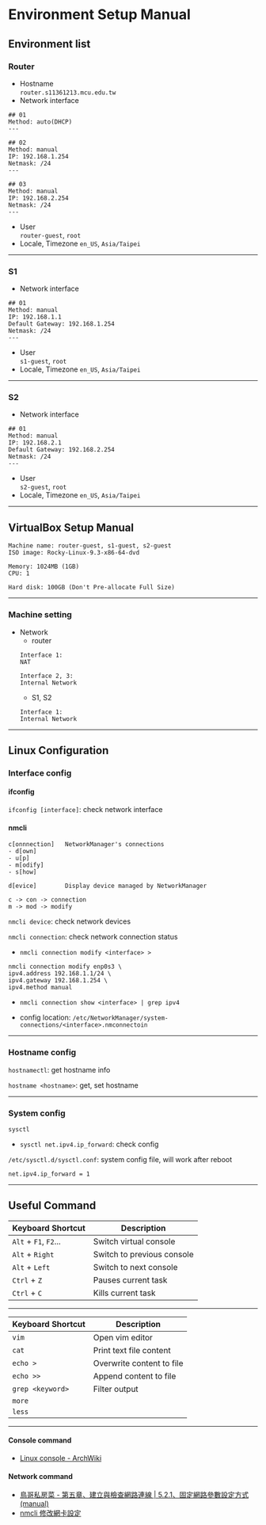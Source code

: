 # Environment Setup Manual

## Environment list

### Router
- Hostname  
`router.s11361213.mcu.edu.tw`
- Network interface
```
## 01
Method: auto(DHCP)
---

## 02
Method: manual
IP: 192.168.1.254
Netmask: /24
---

## 03
Method: manual
IP: 192.168.2.254
Netmask: /24
---
```
- User  
`router-guest`, `root`
- Locale, Timezone
`en_US`, `Asia/Taipei`
---

### S1
- Network interface
```
## 01
Method: manual
IP: 192.168.1.1
Default Gateway: 192.168.1.254
Netmask: /24
---
```
- User  
`s1-guest`, `root`
- Locale, Timezone
`en_US`, `Asia/Taipei`
---

### S2
- Network interface
```
## 01
Method: manual
IP: 192.168.2.1
Default Gateway: 192.168.2.254
Netmask: /24
---
```
- User  
`s2-guest`, `root`
- Locale, Timezone
`en_US`, `Asia/Taipei`
---

## VirtualBox Setup Manual
```
Machine name: router-guest, s1-guest, s2-guest
ISO image: Rocky-Linux-9.3-x86-64-dvd

Memory: 1024MB (1GB)
CPU: 1

Hard disk: 100GB (Don't Pre-allocate Full Size)
```
---

### Machine setting
- Network
    - router
    ```
    Interface 1:
    NAT

    Interface 2, 3:
    Internal Network
    ```
    - S1, S2
    ```
    Interface 1:
    Internal Network
    ```
---

## Linux Configuration

### Interface config

#### ifconfig
`ifconfig [interface]`: check network interface  

#### nmcli
```
c[onnnection]   NetworkManager's connections
- d[own]
- u[p]
- m[odify]
- s[how]

d[evice]        Display device managed by NetworkManager

c -> con -> connection
m -> mod -> modify
```

`nmcli device`: check network devices  

`nmcli connection`: check network connection status  

- `nmcli connection modify <interface> >`
```
nmcli connection modify enp0s3 \
ipv4.address 192.168.1.1/24 \
ipv4.gateway 192.168.1.254 \
ipv4.method manual
```

- `nmcli connection show <interface> | grep ipv4`

- config location: `/etc/NetworkManager/system-connections/<interface>.nmconnectoin`

---

### Hostname config
`hostnamectl`: get hostname info

`hostname <hostname>`: get, set hostname

---

### System config
`sysctl`

- `sysctl net.ipv4.ip_forward`: check config

`/etc/sysctl.d/sysctl.conf`: system config file, will work after reboot

```
net.ipv4.ip_forward = 1
```

---

## Useful Command
| Keyboard Shortcut | Description |
| -- | -- |
| `Alt` + `F1`, `F2`... | Switch virtual console |
| `Alt` + `Right` | Switch to previous console |
| `Alt` + `Left` | Switch to next console |
| `Ctrl` + `Z` | Pauses current task |
| `Ctrl` + `C` | Kills current task |

---

| Keyboard Shortcut | Description |
| -- | -- |
| `vim` | Open vim editor |
| `cat` | Print text file content |
| `echo >` | Overwrite content to file |
| `echo >>` | Append content to file |
| `grep <keyword>` | Filter output |
| `more` | |
| `less` | |

---

#### Console command
- [Linux console - ArchWiki](https://wiki.archlinux.org/title/Linux_console)

#### Network command
- [鳥哥私房菜 - 第五章、建立與檢查網路連線 | 5.2.1、固定網路參數設定方式(manual)](https://linux.vbird.org/linux_server/rocky9/0160setnetwork.php#5.2.1)
- [nmcli 修改網卡設定](https://dywang.csie.cyut.edu.tw/dywang/rhel7/node21.html)